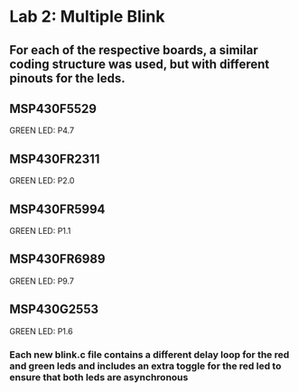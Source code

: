 # Lab 2: Multiple Blink

## For each of the respective boards, a similar coding structure was used, but with different pinouts for the leds.

## MSP430F5529 
GREEN LED: P4.7
## MSP430FR2311 
GREEN LED: P2.0
## MSP430FR5994 
GREEN LED: P1.1
## MSP430FR6989 
GREEN LED: P9.7
## MSP430G2553 
GREEN LED: P1.6

### Each new blink.c file contains a different delay loop for the red and green leds and includes an extra toggle for the red led to ensure that both leds are asynchronous